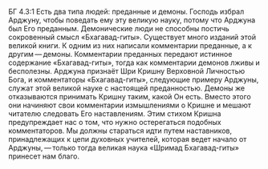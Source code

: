 БГ 4.3:1	Есть два типа людей: преданные и демоны. Господь избрал Арджуну, чтобы поведать ему эту великую науку, потому что Арджуна был Его преданным. Демонические люди не способны постичь сокровенный смысл «Бхагавад-гиты». Существует много изданий этой великой книги. К одним из них написали комментарии преданные, а к другим — демоны. Комментарии преданных передают истинное содержание «Бхагавад-гиты», тогда как комментарии демонов лживы и бесполезны. Арджуна признаёт Шри Кришну Верховной Личностью Бога, и комментаторы «Бхагавад-гиты», следующие примеру Арджуны, служат этой великой науке с настоящей преданностью. Демоны же отказываются принимать Кришну таким, какой Он есть. Вместо этого они начиняют свои комментарии измышлениями о Кришне и мешают читателю следовать Его наставлениям. Этим стихом Кришна предупреждает нас о том, что нужно остерегаться подобных комментаторов. Мы должны стараться идти путем наставников, принадлежащих к цепи духовных учителей, которая ведет начало от Арджуны, — только тогда великая наука «Шримад Бхагавад-гиты» принесет нам благо.